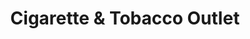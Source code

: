 ---
title: "Cigarette & Tobacco Outlet"
url: /claymont/cigarette-and-tobacco-outlet/
shop: tobacco
---